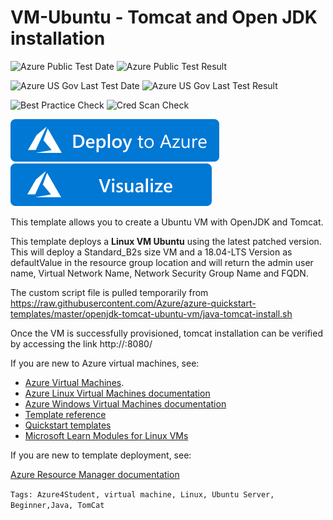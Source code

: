 # VM-Ubuntu - Tomcat and Open JDK installation

![Azure Public Test Date](https://azurequickstartsservice.blob.core.windows.net/badges/openjdk-tomcat-ubuntu-vm/PublicLastTestDate.svg)
![Azure Public Test Result](https://azurequickstartsservice.blob.core.windows.net/badges/openjdk-tomcat-ubuntu-vm/PublicDeployment.svg)

![Azure US Gov Last Test Date](https://azurequickstartsservice.blob.core.windows.net/badges/openjdk-tomcat-ubuntu-vm/FairfaxLastTestDate.svg)
![Azure US Gov Last Test Result](https://azurequickstartsservice.blob.core.windows.net/badges/openjdk-tomcat-ubuntu-vm/FairfaxDeployment.svg)

![Best Practice Check](https://azurequickstartsservice.blob.core.windows.net/badges/openjdk-tomcat-ubuntu-vm/BestPracticeResult.svg)
![Cred Scan Check](https://azurequickstartsservice.blob.core.windows.net/badges/openjdk-tomcat-ubuntu-vm/CredScanResult.svg)

[![Deploy To Azure](https://raw.githubusercontent.com/Azure/azure-quickstart-templates/master/1-CONTRIBUTION-GUIDE/images/deploytoazure.svg?sanitize=true)]("https://portal.azure.com/#create/Microsoft.Template/uri/https%3A%2F%2Fraw.githubusercontent.com%2FAzure%2Fazure-quickstart-templates%2Fmaster%2Fopenjdk-tomcat-ubuntu-vm%2Fazuredeploy.json")
[![Visualize](https://raw.githubusercontent.com/Azure/azure-quickstart-templates/master/1-CONTRIBUTION-GUIDE/images/visualizebutton.svg?sanitize=true)]("http://armviz.io/#/?load=https%3A%2F%2Fraw.githubusercontent.com%2FAzure%2Fazure-quickstart-templates%2Fmaster%2Fopenjdk-tomcat-ubuntu-vm%2Fazuredeploy.json")

This template allows you to create a Ubuntu VM with OpenJDK and Tomcat.

This template deploys a **Linux VM Ubuntu** using the latest patched version.
This will deploy a Standard_B2s size VM and a 18.04-LTS Version as defaultValue
in the resource group location and will return the admin user name, Virtual
Network Name, Network Security Group Name and FQDN.

The custom script file is pulled temporarily from
https://raw.githubusercontent.com/Azure/azure-quickstart-templates/master/openjdk-tomcat-ubuntu-vm/java-tomcat-install.sh

Once the VM is successfully provisioned, tomcat installation can be verified by
accessing the link http://<FQDN name or public IP>:8080/

If you are new to Azure virtual machines, see:

- [Azure Virtual Machines](https://azure.microsoft.com/services/virtual-machines/).
- [Azure Linux Virtual Machines documentation](https://docs.microsoft.com/azure/virtual-machines/linux/)
- [Azure Windows Virtual Machines documentation](https://docs.microsoft.com/azure/virtual-machines/windows/)
- [Template reference](https://docs.microsoft.com/azure/templates/microsoft.compute/allversions)
- [Quickstart templates](https://azure.microsoft.com/resources/templates/?resourceType=Microsoft.Compute&pageNumber=1&sort=Popular)
- [Microsoft Learn Modules for Linux VMs](https://docs.microsoft.com/learn/browse/?term=linux%20Virtual%20Machine)

If you are new to template deployment, see:

[Azure Resource Manager documentation](https://docs.microsoft.com/azure/azure-resource-manager/)

`Tags: Azure4Student, virtual machine, Linux, Ubuntu Server, Beginner,Java, TomCat`
